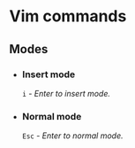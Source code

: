 # Vim commands

## Modes

- ### Insert mode
    `i` - *Enter to insert mode.*
- ### Normal mode
    `Esc` - *Enter to normal mode.*

